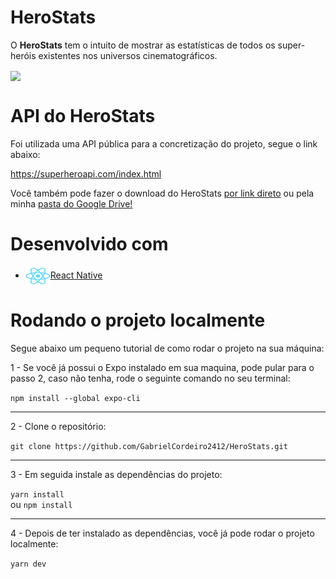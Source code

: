 # HeroStats
<p>O <strong>HeroStats</strong> tem o intuito de mostrar as estatísticas de todos os super-heróis existentes nos universos cinematográficos.</p> 
<img src="./assets/cover.png" align="center"/>

# API do HeroStats
<p>Foi utilizada uma API pública para a concretização do projeto, segue o link abaixo:</p>
 <p><a href="https://superheroapi.com/index.html">https://superheroapi.com/index.html</a><p>
 
 <p>Você também pode fazer o download do HeroStats <a href="https://expo.io/artifacts/058d38c2-5585-45e7-ad13-ebc34752aac0">por link direto</a> ou pela minha <a href="https://drive.google.com/drive/folders/1UTxsVJafn5IARhS7FpeEa-o6F2CVykN0">pasta do Google Drive!</a></p>
 
# Desenvolvido com
 <ul>
  <li><img align="center" alt="Gabriel-React" height="30" width="40" src="https://raw.githubusercontent.com/devicons/devicon/master/icons/react/react-original.svg"><a href="https://reactnative.dev/">React Native</a></li>
 </ul>
 
# Rodando o projeto localmente

<p>Segue abaixo um pequeno tutorial de como rodar o projeto na sua máquina:</p>

<p>1 - Se você já possui o Expo instalado em sua maquina, pode pular para o passo 2, caso não tenha, rode o seguinte comando no seu terminal:</p>
<code>npm install --global expo-cli</code>
<hr>

<p>2 - Clone o repositório: </p>
<code>git clone https://github.com/GabrielCordeiro2412/HeroStats.git</code><br>
<hr>

<p>3 - Em seguida instale as dependências do projeto: </p>
<code>yarn install</code><br/> ou
<code>npm install</code><br>
<hr>

<p>4 - Depois de ter instalado as dependências, você já pode rodar o projeto localmente:</p>
<code>yarn dev</code>
 
 
  
